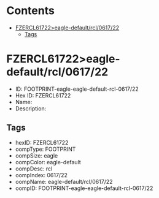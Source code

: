 



Contents
========

* [FZERCL61722>eagle-default/rcl/0617/22](#fzercl61722eagle-defaultrcl061722)
	* [Tags](#tags)

# FZERCL61722>eagle-default/rcl/0617/22

- ID: FOOTPRINT-eagle-eagle-default-rcl-0617/22
- Hex ID: FZERCL61722
- Name: 
- Description: 

## Tags

- hexID: FZERCL61722
- oompType: FOOTPRINT
- oompSize: eagle
- oompColor: eagle-default
- oompDesc: rcl
- oompIndex: 0617/22
- oompName: eagle-default/rcl/0617/22
- oompID: FOOTPRINT-eagle-eagle-default-rcl-0617/22
